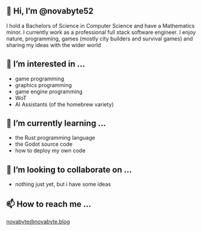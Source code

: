 ## 👋 Hi, I’m @novabyte52

I hold a Bachelors of Science in Computer Science and have a Mathematics minor.
I currently work as a professional full stack software engineer.
I enjoy nature, programming, games (mostly city builders and survival games) and
sharing my ideas with the wider world

## 👀 I’m interested in ...
- game programming
- graphics programming
- game engine programming
- WoT
- AI Assistants (of the homebrew variety)

## 🌱 I’m currently learning ...

- the Rust programming language
- the Godot source code
- how to deploy my own code

## 💞️ I’m looking to collaborate on ...

- nothing just yet, but i have some ideas

## 📫 How to reach me ...

novabyte@novabyte.blog

<!---
novabyte52/novabyte52 is a ✨ special ✨ repository because its `README.md` (this file) appears on your GitHub profile.
You can click the Preview link to take a look at your changes.
--->

